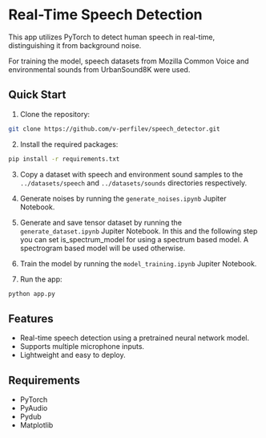 # Real-Time Speech Detection

This app utilizes PyTorch to detect human speech in real-time, distinguishing it from background noise.

For training the model, speech datasets from Mozilla Common Voice and environmental sounds from UrbanSound8K were used.

## Quick Start

1. Clone the repository:

```bash
git clone https://github.com/v-perfilev/speech_detector.git
```

2. Install the required packages:


```bash
pip install -r requirements.txt
```


3. Copy a dataset with speech and environment sound samples to the `../datasets/speech` and `../datasets/sounds`
   directories respectively.


4. Generate noises by running the `generate_noises.ipynb` Jupiter Notebook.


5. Generate and save tensor dataset by running the `generate_dataset.ipynb` Jupiter Notebook. In this and the following
   step you can set is_spectrum_model for using a spectrum based model. A spectrogram based model will be used
   otherwise.


6. Train the model by running the `model_training.ipynb` Jupiter Notebook.


7. Run the app:

```bash
python app.py
```

## Features

- Real-time speech detection using a pretrained neural network model.
- Supports multiple microphone inputs.
- Lightweight and easy to deploy.

## Requirements

- PyTorch
- PyAudio
- Pydub
- Matplotlib

